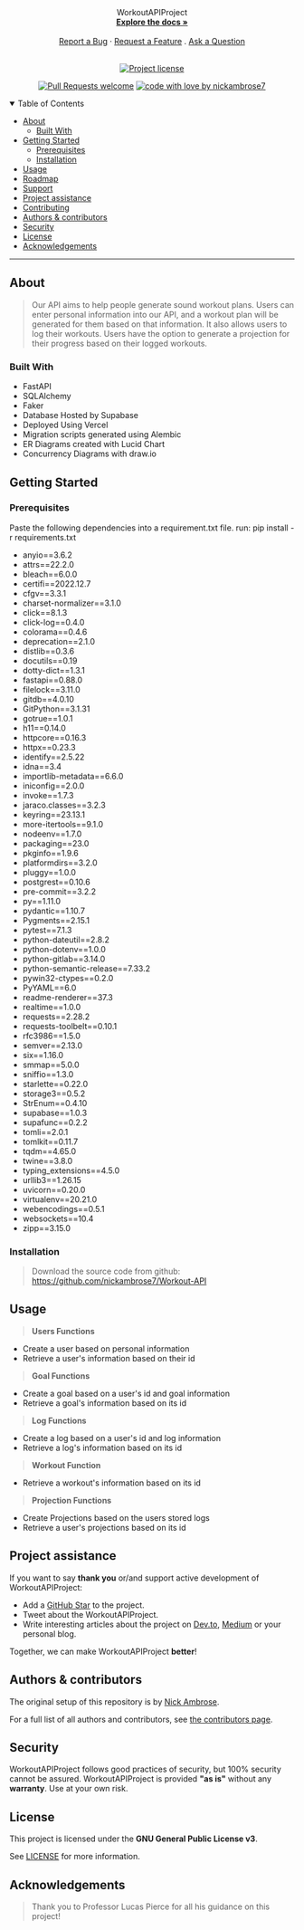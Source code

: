 
<div align="center">
  WorkoutAPIProject
  <br />
  <a href="#about"><strong>Explore the docs »</strong></a>
  <br />
  <br />
  <a href="https://github.com/nickambrose7/Workout-API/issues/new">Report a Bug</a>
  ·
  <a href="https://github.com/nickambrose7/Workout-API/issues/new">Request a Feature</a>
  .
  <a href="https://github.com/nickambrose7/Workout-API/issues/new">Ask a Question</a>
</div>

<div align="center">
<br />

[![Project license](https://img.shields.io/github/license/Jsbolaris/workoutapiproject.svg?style=flat-square)](LICENSE)

[![Pull Requests welcome](https://img.shields.io/badge/PRs-welcome-ff69b4.svg?style=flat-square)](https://github.com/Jsbolaris/workoutapiproject/issues?q=is%3Aissue+is%3Aopen+label%3A%22help+wanted%22)
[![code with love by nickambrose7](https://img.shields.io/badge/%3C%2F%3E%20with%20%E2%99%A5%20by-nickambrose7-ff1414.svg?style=flat-square)](https://github.com/nickambrose7)

</div>

<details open="open">
<summary>Table of Contents</summary>

- [About](#about)
  - [Built With](#built-with)
- [Getting Started](#getting-started)
  - [Prerequisites](#prerequisites)
  - [Installation](#installation)
- [Usage](#usage)
- [Roadmap](#roadmap)
- [Support](#support)
- [Project assistance](#project-assistance)
- [Contributing](#contributing)
- [Authors & contributors](#authors--contributors)
- [Security](#security)
- [License](#license)
- [Acknowledgements](#acknowledgements)

</details>

---

## About

> Our API aims to help people generate sound workout plans.
> Users can enter personal information into our API, and a workout plan will be generated for them based on that information.
> It also allows users to log their workouts.
> Users have the option to generate a projection for their progress based on their logged workouts.




### Built With
- FastAPI
- SQLAlchemy
- Faker
- Database Hosted by Supabase
- Deployed Using Vercel
- Migration scripts generated using Alembic
- ER Diagrams created with Lucid Chart
- Concurrency Diagrams with draw.io


## Getting Started

### Prerequisites
Paste the following dependencies into a requirement.txt file.
run: pip install -r requirements.txt

- anyio==3.6.2
- attrs==22.2.0
- bleach==6.0.0
- certifi==2022.12.7
- cfgv==3.3.1
- charset-normalizer==3.1.0
- click==8.1.3
- click-log==0.4.0
- colorama==0.4.6
- deprecation==2.1.0
- distlib==0.3.6
- docutils==0.19
- dotty-dict==1.3.1
- fastapi==0.88.0
- filelock==3.11.0
- gitdb==4.0.10
- GitPython==3.1.31
- gotrue==1.0.1
- h11==0.14.0
- httpcore==0.16.3
- httpx==0.23.3
- identify==2.5.22
- idna==3.4
- importlib-metadata==6.6.0
- iniconfig==2.0.0
- invoke==1.7.3
- jaraco.classes==3.2.3
- keyring==23.13.1
- more-itertools==9.1.0
- nodeenv==1.7.0
- packaging==23.0
- pkginfo==1.9.6
- platformdirs==3.2.0
- pluggy==1.0.0
- postgrest==0.10.6
- pre-commit==3.2.2
- py==1.11.0
- pydantic==1.10.7
- Pygments==2.15.1
- pytest==7.1.3
- python-dateutil==2.8.2
- python-dotenv==1.0.0
- python-gitlab==3.14.0
- python-semantic-release==7.33.2
- pywin32-ctypes==0.2.0
- PyYAML==6.0
- readme-renderer==37.3
- realtime==1.0.0
- requests==2.28.2
- requests-toolbelt==0.10.1
- rfc3986==1.5.0
- semver==2.13.0
- six==1.16.0
- smmap==5.0.0
- sniffio==1.3.0
- starlette==0.22.0
- storage3==0.5.2
- StrEnum==0.4.10
- supabase==1.0.3
- supafunc==0.2.2
- tomli==2.0.1
- tomlkit==0.11.7
- tqdm==4.65.0
- twine==3.8.0
- typing_extensions==4.5.0
- urllib3==1.26.15
- uvicorn==0.20.0
- virtualenv==20.21.0
- webencodings==0.5.1
- websockets==10.4
- zipp==3.15.0


### Installation

> Download the source code from github: https://github.com/nickambrose7/Workout-API

## Usage

> **Users Functions**
- Create a user based on personal information
- Retrieve a user's information based on their id
>
> **Goal Functions**
- Create a goal based on a user's id and goal information
- Retrieve a goal's information based on its id
>
> **Log Functions**
- Create a log based on a user's id and log information
- Retrieve a log's information based on its id
>
> **Workout Function**
- Retrieve a workout's information based on its id
>
> **Projection Functions**
- Create Projections based on the users stored logs
- Retrieve a user's projections based on its id


## Project assistance

If you want to say **thank you** or/and support active development of WorkoutAPIProject:

- Add a [GitHub Star](https://github.com/nickambrose7/Workout-API) to the project.
- Tweet about the WorkoutAPIProject.
- Write interesting articles about the project on [Dev.to](https://dev.to/), [Medium](https://medium.com/) or your personal blog.

Together, we can make WorkoutAPIProject **better**!


## Authors & contributors

The original setup of this repository is by [Nick Ambrose](https://github.com/Jsbolaris).

For a full list of all authors and contributors, see [the contributors page](https://github.com/nickambrose7/Workout-API/graphs/contributors).

## Security

WorkoutAPIProject follows good practices of security, but 100% security cannot be assured.
WorkoutAPIProject is provided **"as is"** without any **warranty**. Use at your own risk.


## License

This project is licensed under the **GNU General Public License v3**.

See [LICENSE](LICENSE) for more information.

## Acknowledgements

> Thank you to Professor Lucas Pierce for all his guidance on this project!
